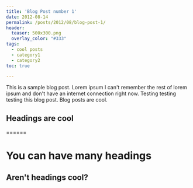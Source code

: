 ```yaml
---
title: 'Blog Post number 1'
date: 2012-08-14
permalink: /posts/2012/08/blog-post-1/
header:
  teaser: 500x300.png
  overlay_color: "#333"
tags:
  - cool posts
  - category1
  - category2
toc: true

---
```


This is a sample blog post. Lorem ipsum I can't remember the rest of lorem ipsum and don't have an internet connection right now. Testing testing testing this blog post. Blog posts are cool.

## Headings are cool
======

You can have many headings
======

Aren't headings cool?
------